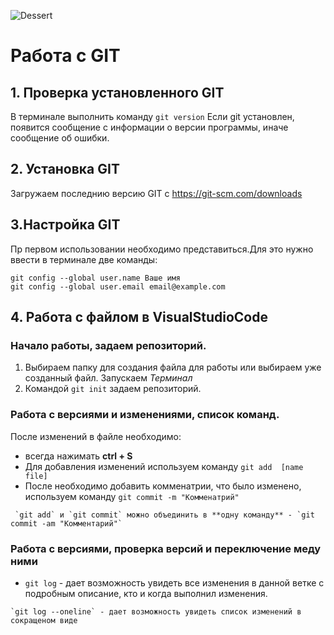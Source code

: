 ![Dessert](Desert.jpg)
# Работа с GIT 

## 1. Проверка установленного GIT

В терминале выполнить команду `git version`
Если git установлен, появится сообщение с информации о версии программы, иначе сообщение об ошибки. 

## 2. Установка GIT
Загружаем последнию версию GIT с https://git-scm.com/downloads

## 3.Настройка GIT
Пр первом использовании необходимо представиться.Для это нужно ввести в терминале две команды:
```
git config --global user.name Ваше имя
git config --global user.email email@example.com
```

## 4. Работа с файлом в **VisualStudioCode**

### Начало работы, задаем репозиторий.

1. Выбираем папку для создания файла для работы или выбираем уже созданный файл. 
Запускаем *Терминал* 
2. Командой `git init` задаем репозиторий.

### Работа с версиями и изменениями, список команд.

После изменений в файле необходимо:

- всегда нажимать **ctrl + S**
- Для добавления изменений используем команду `git add  [name file]`
- После необходимо добавить комменатрии, что было изменено, используем команду `git commit -m "Комменатрий" `
```
 `git add` и `git commit` можно объединить в **одну команду** - `git commit -am "Комментарий"`
 ```

### Работа с версиями, проверка версий и переключение меду ними
- `git log` - дает возможность увидеть все изменения в данной ветке с подробным описание, кто и когда выполнил изменения.
```
`git log --oneline` - дает возможность увидеть список изменений в сокращеном виде
```




